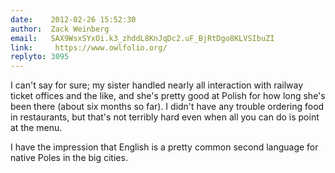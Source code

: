 ```yaml
---
date:    2012-02-26 15:52:30
author:  Zack Weinberg
email:   SAX9WsxSYxOi.k3_zhddL8KnJqDc2.uF_BjRtDgo8KLVSIbuZI
link:     https://www.owlfolio.org/
replyto: 3095
---
```


I can't say for sure; my sister handled nearly all interaction with
railway ticket offices and the like, and she's pretty good at Polish
for how long she's been there (about six months so far).  I didn't
have any trouble ordering food in restaurants, but that's not terribly
hard even when all you can do is point at the menu.

I have the impression that English is a pretty common second language
for native Poles in the big cities.
